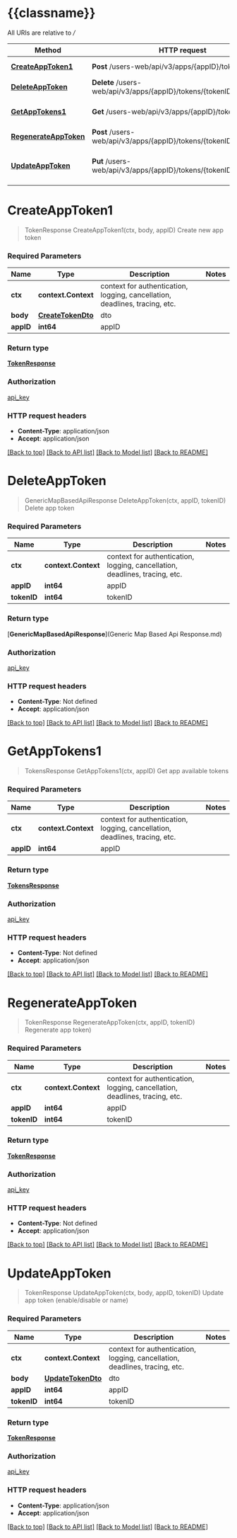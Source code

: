 # {{classname}}

All URIs are relative to */*

| Method                                                                 | HTTP request                                                        | Description                               |
| ---------------------------------------------------------------------- | ------------------------------------------------------------------- | ----------------------------------------- |
| [**CreateAppToken1**](TokensApiControllerApi.md#CreateAppToken1)       | **Post** /users-web/api/v3/apps/{appID}/tokens                      | Create new app token                      |
| [**DeleteAppToken**](TokensApiControllerApi.md#DeleteAppToken)         | **Delete** /users-web/api/v3/apps/{appID}/tokens/{tokenID}          | Delete app token                          |
| [**GetAppTokens1**](TokensApiControllerApi.md#GetAppTokens1)           | **Get** /users-web/api/v3/apps/{appID}/tokens                       | Get app available tokens                  |
| [**RegenerateAppToken**](TokensApiControllerApi.md#RegenerateAppToken) | **Post** /users-web/api/v3/apps/{appID}/tokens/{tokenID}/regenerate | Regenerate app token)                     |
| [**UpdateAppToken**](TokensApiControllerApi.md#UpdateAppToken)         | **Put** /users-web/api/v3/apps/{appID}/tokens/{tokenID}             | Update app token (enable/disable or name) |

# **CreateAppToken1**
> TokenResponse CreateAppToken1(ctx, body, appID)
Create new app token

### Required Parameters

| Name      | Type                                    | Description                                                                 | Notes |
| --------- | --------------------------------------- | --------------------------------------------------------------------------- | ----- |
| **ctx**   | **context.Context**                     | context for authentication, logging, cancellation, deadlines, tracing, etc. |
| **body**  | [**CreateTokenDto**](CreateTokenDto.md) | dto                                                                         |
| **appID** | **int64**                               | appID                                                                       |

### Return type

[**TokenResponse**](TokenResponse.md)

### Authorization

[api_key](../README.md#api_key)

### HTTP request headers

 - **Content-Type**: application/json
 - **Accept**: application/json

[[Back to top]](#) [[Back to API list]](../README.md#documentation-for-api-endpoints) [[Back to Model list]](../README.md#documentation-for-models) [[Back to README]](../README.md)

# **DeleteAppToken**
> GenericMapBasedApiResponse DeleteAppToken(ctx, appID, tokenID)
Delete app token

### Required Parameters

| Name        | Type                | Description                                                                 | Notes |
| ----------- | ------------------- | --------------------------------------------------------------------------- | ----- |
| **ctx**     | **context.Context** | context for authentication, logging, cancellation, deadlines, tracing, etc. |
| **appID**   | **int64**           | appID                                                                       |
| **tokenID** | **int64**           | tokenID                                                                     |

### Return type

[**GenericMapBasedApiResponse**](Generic Map Based Api Response.md)

### Authorization

[api_key](../README.md#api_key)

### HTTP request headers

 - **Content-Type**: Not defined
 - **Accept**: application/json

[[Back to top]](#) [[Back to API list]](../README.md#documentation-for-api-endpoints) [[Back to Model list]](../README.md#documentation-for-models) [[Back to README]](../README.md)

# **GetAppTokens1**
> TokensResponse GetAppTokens1(ctx, appID)
Get app available tokens

### Required Parameters

| Name      | Type                | Description                                                                 | Notes |
| --------- | ------------------- | --------------------------------------------------------------------------- | ----- |
| **ctx**   | **context.Context** | context for authentication, logging, cancellation, deadlines, tracing, etc. |
| **appID** | **int64**           | appID                                                                       |

### Return type

[**TokensResponse**](TokensResponse.md)

### Authorization

[api_key](../README.md#api_key)

### HTTP request headers

 - **Content-Type**: Not defined
 - **Accept**: application/json

[[Back to top]](#) [[Back to API list]](../README.md#documentation-for-api-endpoints) [[Back to Model list]](../README.md#documentation-for-models) [[Back to README]](../README.md)

# **RegenerateAppToken**
> TokenResponse RegenerateAppToken(ctx, appID, tokenID)
Regenerate app token)

### Required Parameters

| Name        | Type                | Description                                                                 | Notes |
| ----------- | ------------------- | --------------------------------------------------------------------------- | ----- |
| **ctx**     | **context.Context** | context for authentication, logging, cancellation, deadlines, tracing, etc. |
| **appID**   | **int64**           | appID                                                                       |
| **tokenID** | **int64**           | tokenID                                                                     |

### Return type

[**TokenResponse**](TokenResponse.md)

### Authorization

[api_key](../README.md#api_key)

### HTTP request headers

 - **Content-Type**: Not defined
 - **Accept**: application/json

[[Back to top]](#) [[Back to API list]](../README.md#documentation-for-api-endpoints) [[Back to Model list]](../README.md#documentation-for-models) [[Back to README]](../README.md)

# **UpdateAppToken**
> TokenResponse UpdateAppToken(ctx, body, appID, tokenID)
Update app token (enable/disable or name)

### Required Parameters

| Name        | Type                                    | Description                                                                 | Notes |
| ----------- | --------------------------------------- | --------------------------------------------------------------------------- | ----- |
| **ctx**     | **context.Context**                     | context for authentication, logging, cancellation, deadlines, tracing, etc. |
| **body**    | [**UpdateTokenDto**](UpdateTokenDto.md) | dto                                                                         |
| **appID**   | **int64**                               | appID                                                                       |
| **tokenID** | **int64**                               | tokenID                                                                     |

### Return type

[**TokenResponse**](TokenResponse.md)

### Authorization

[api_key](../README.md#api_key)

### HTTP request headers

 - **Content-Type**: application/json
 - **Accept**: application/json

[[Back to top]](#) [[Back to API list]](../README.md#documentation-for-api-endpoints) [[Back to Model list]](../README.md#documentation-for-models) [[Back to README]](../README.md)

